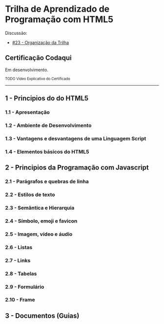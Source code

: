 # Trilha de Aprendizado de Programação com HTML5

Discussão:

- [#23 - Organização da Trilha](https://github.com/codaqui/institucional/issues/23)

## Certificação Codaqui

Em desenvolvimento.

<small> TODO Video Explicativo do Certificado </small>

---

## 1 - Principios do do HTML5

### 1.1 - Apresentação 

### 1.2 - Ambiente de Desenvolvimento 

### 1.3 - Vantagens e desvantagens de uma Linguagem Script 

### 1.4 - Elementos básicos do HTML5


## 2 - Principios da Programação com Javascript

### 2.1 - Parágrafos e quebras de linha

### 2.2 - Estilos de texto

### 2.3 - Semântica e Hierarquia

### 2.4 - Símbolo, emoji e favicon

### 2.5 - Imagem, vídeo e áudio

### 2.6 - Listas

### 2.7 - Links

### 2.8 - Tabelas

### 2.9 - Formulário

### 2.10 - Frame

## 3 - Documentos (Guias)
